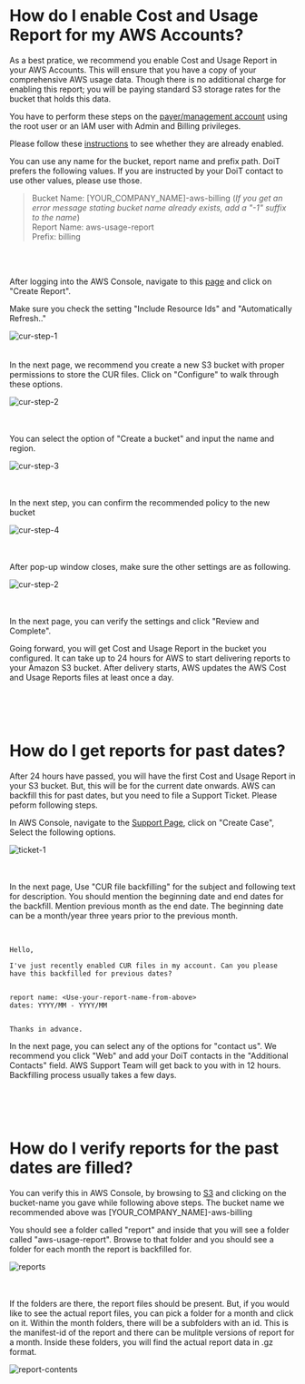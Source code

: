 

# How do I enable Cost and Usage Report for my AWS Accounts? 

As a best pratice, we recommend you enable Cost and Usage Report in your AWS Accounts. This will ensure that you have a copy of your comprehensive AWS usage data. Though there is no additional charge for enabling this report; you will be paying standard S3 storage rates for the bucket that holds this data.

You have to perform these steps on the [payer/management account](Payer-And-Member-Accounts.md) using the root user or an IAM user with Admin and Billing privileges.

Please follow these [instructions](Is-CUR-enabled.md) to see whether they are already enabled.

You can use any name for the bucket, report name and prefix path. DoiT prefers the following values. If you are instructed by your DoiT contact to use other values, please use those.

>Bucket Name: [YOUR_COMPANY_NAME]-aws-billing (*If you get an error message stating bucket name already exists, add a "-1" suffix to the name*) <br/>
>Report Name: aws-usage-report  <br/>
>Prefix: billing <br/>



<br/><br/>

After logging into the AWS Console, navigate to this [page](https://us-east-1.console.aws.amazon.com/billing/home?region=us-east-1#/reports) and click on "Create Report".

Make sure you check the setting "Include Resource Ids" and "Automatically Refresh.."

![cur-step-1](images/cur-step-1.png)
<br/><br/><br/>
In the next page, we recommend you create a new S3 bucket with proper permissions to store the CUR files. Click on "Configure" to walk through these options.

![cur-step-2](images/cur-step-2.png)
<br/><br/><br/>

You can select the option of "Create a bucket" and input the name and region.

![cur-step-3](images/cur-step-3.png)
<br/><br/><br/>

In the next step, you can confirm the recommended policy to the new bucket

![cur-step-4](images/cur-step-4.png)
<br/><br/><br/>

After pop-up window closes, make sure the other settings are as following.

![cur-step-2](images/cur-step-2-1.png)
<br/><br/><br/>

In the next page, you can verify the settings and click "Review and Complete".

Going forward, you will get Cost and Usage Report in the bucket you configured. It can take up to 24 hours for AWS to start delivering reports to your Amazon S3 bucket. After delivery starts, AWS updates the AWS Cost and Usage Reports files at least once a day.  


<br/><br/><br/>
# How do I get reports for past dates?


After 24 hours have passed, you will have the first Cost and Usage Report in your S3 bucket. But, this will be for the current date onwards. AWS can backfill this for past dates, but you need to file a Support Ticket. Please peform following steps.


In AWS Console, navigate to the [Support Page](https://us-east-1.console.aws.amazon.com/support/home), click on "Create Case", Select the following options.

![ticket-1](images/ticket-1.png)
<br/><br/><br/>

In the next page,  Use "CUR file backfilling" for the subject and following text for description. You should mention the beginning date and end dates for the backfill. Mention previous month as the end date. The beginning date can be a month/year three years prior to the previous month.

<br/>


    Hello,
    
    I've just recently enabled CUR files in my account. Can you please have this backfilled for previous dates?
    
    
    report name: <Use-your-report-name-from-above>
    dates: YYYY/MM - YYYY/MM


    Thanks in advance.

In the next page, you can select any of the options for "contact us". We recommend you click "Web" and add your DoiT contacts in the "Additional Contacts" field. AWS Support Team will get back to you with in 12 hours. Backfilling process usually takes a few days.

<br/><br/><br/>
# How do I verify reports for the past dates are filled?

You can verify this in AWS Console, by browsing to [S3](https://s3.console.aws.amazon.com/s3/buckets?region=us-east-1) and clicking on the bucket-name you gave while following above steps. The bucket name we recommended above was [YOUR_COMPANY_NAME]-aws-billing

You should see a folder called "report" and inside that you will see a folder called "aws-usage-report". Browse to that folder and you should see a folder for each month the report is backfilled for.


![reports](images/backfilled-reports.png)
<br/><br/><br/>

If the folders are there, the report files should be present. But, if you would like to see the actual report files, you can pick a folder for a month and click on it. Within the month folders, there will be a subfolders with an id. This is the manifest-id of the report and there can be mulitple versions of report for a month. Inside these folders, you will find the actual report data in .gz format.

![report-contents](images/report-data.png)
<br/><br/><br/>
